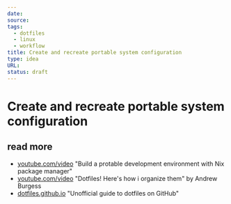 ```yaml
---
date: 
source: 
tags:
  - dotfiles
  - linux
  - workflow
title: Create and recreate portable system configuration
type: idea
URL: 
status: draft
---
```


# Create and recreate portable system configuration

## read more

- [youtube.com/video](https://www.youtube.com/watch?v=70YMTHAZyy4) "Build a protable development environment with Nix package manager"
- [youtube.com/video](https://www.youtube.com/watch?v=5oXy6ktYs7I) "Dotfiles! Here's how i organize them" by Andrew Burgess
- [dotfiles.github.io](https://dotfiles.github.io) "Unofficial guide to dotfiles on GitHub"
